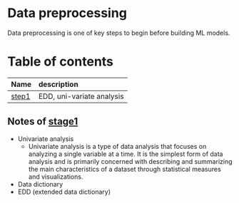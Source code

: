 # Data preprocessing
Data preprocessing is one of key steps to begin before building ML models.

# Table of contents
| Name | description |
|:-----|:------------|
| [step1](step1) | EDD, uni-variate analysis |

## Notes of [stage1](stage1)
- Univariate analysis
    - Univariate analysis is a type of data analysis that focuses on analyzing a single variable at a time. It is the simplest form of data analysis and is primarily concerned with describing and summarizing the main characteristics of a dataset through statistical measures and visualizations.
- Data dictionary
- EDD (extended data dictionary)



